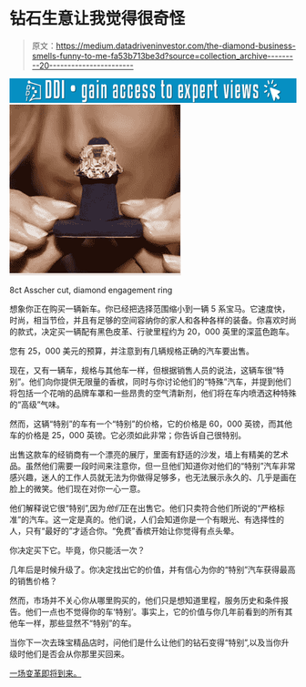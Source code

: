 # 钻石生意让我觉得很奇怪

> 原文：<https://medium.datadriveninvestor.com/the-diamond-business-smells-funny-to-me-fa53b713be3d?source=collection_archive---------20----------------------->

[![](img/1bbb2a2b291205cd3656539b03c33bc0.png)](http://www.track.datadriveninvestor.com/1B9E)![](img/f74576909dd51fb18142a66b3e639dcc.png)

8ct Asscher cut, diamond engagement ring

想象你正在购买一辆新车。你已经把选择范围缩小到一辆 5 系宝马。它速度快，时尚，相当节俭，并且有足够的空间容纳你的家人和各种各样的装备。你喜欢时尚的款式，决定买一辆配有黑色皮革、行驶里程约为 20，000 英里的深蓝色跑车。

您有 25，000 美元的预算，并注意到有几辆规格正确的汽车要出售。

现在，又有一辆车，规格与其他车一样，但根据销售人员的说法，这辆车很“特别”。他们向你提供无限量的香槟，同时与你讨论他们的“特殊”汽车，并提到他们将包括一个花哨的品牌车罩和一些昂贵的空气清新剂，他们将在车内喷洒这种特殊的“高级”气味。

然而，这辆“特别”的车有一个“特别”的价格，它的价格是 60，000 英镑，而其他车的价格是 25，000 英镑。它必须如此非常；你告诉自己很特别。

出售这款车的经销商有一个漂亮的展厅，里面有舒适的沙发，墙上有精美的艺术品。虽然他们需要一段时间来注意你，但一旦他们知道你对他们的“特别”汽车非常感兴趣，迷人的工作人员就无法为你做得足够多，也无法展示永久的、几乎是画在脸上的微笑。他们现在对你一心一意。

他们解释说它很“特别”,因为*他们*正在出售它。他们只卖符合他们所说的“严格标准”的汽车。这一定是真的。他们说，人们会知道你是一个有眼光、有选择性的人，只有“最好的”才适合你。“免费”香槟开始让你觉得有点头晕。

你决定买下它。毕竟，你只能活一次？

几年后是时候升级了。你决定找出它的价值，并有信心为你的“特别”汽车获得最高的销售价格？

然而，市场并不关心你从哪里购买的，他们只是想知道里程，服务历史和条件报告。他们一点也不觉得你的车‘特别’。事实上，它的价值与你几年前看到的所有其他车一样，那些显然不“特别”的车。

当你下一次去珠宝精品店时，问他们是什么让他们的钻石变得“特别”,以及当你升级时他们是否会从你那里买回来。

[一场变革即将到来。](https://londondiamonds.com)